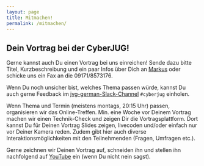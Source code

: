 ```yaml
---
layout: page
title: Mitmachen!
permalink: /mitmachen/
---
```


## Dein Vortrag bei der CyberJUG!

Gerne kannst auch Du einen Vortrag bei uns einreichen!
Sende dazu bitte Titel, Kurzbeschreibung und ein paar Infos über Dich an <a href="mailto:markus@cyberjug.de">Markus</a> oder schicke uns ein Fax an die 09171/8573176.

Wenn Du noch unsicher bist, welches Thema passen würde, kannst Du auch gerne Feedback im [jvg-german-Slack-Channel](https://slackin-jvm-german.herokuapp.com) `#cyberjug` einholen.

Wenn Thema und Termin (meistens montags, 20:15 Uhr) passen, organisieren wir das Online-Treffen. Min. eine Woche vor Deinem Vortrag machen wir einen Technik-Check und zeigen Dir die Vortragsplattform. Dort kannst Du für Deinen Vortrag Slides zeigen, livecoden und/oder einfach nur vor Deiner Kamera reden. Zudem gibt hier auch diverse Interaktionsmöglichkeiten mit den Teilnehmenden (Fragen, Umfragen etc.).

Gerne zeichnen wir Deinen Vortrag auf, schneiden ihn und stellen ihn nachfolgend auf [YouTube](https://www.youtube.com/channel/UC6GC-2REbNELyMDNXGCBcIA) ein (wenn Du nicht nein sagst).
